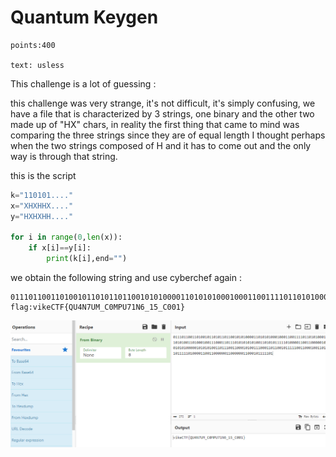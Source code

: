# Quantum Keygen

```
points:400

text: usless
```

This challenge is a lot of guessing :

this challenge was very strange, it's not difficult, it's simply confusing, we have a file that is characterized by 3 strings, one binary and the other two made up of "HX" chars, in reality the first thing that came to mind was comparing the three strings since they are of equal length I thought perhaps when the two strings composed of H and it has to come out and the only way is through that string.

this is the script

```python
k="110101...."
x="XHXHHX...."
y="HXHXHH...."

for i in range(0,len(x)):
    if x[i]==y[i]:
        print(k[i],end="")
```

we obtain the following string and use cyberchef again :

```
01110110011010010110101101100101010000110101010001000110011110110101000101010101001101000100111000110111010101010100110101011111010000110011000001001101010100000101010100110111001100010100111000110110010111110011000100110101010111110100001100110000001100000011000101111101
flag:vikeCTF{QU4N7UM_C0MPU71N6_15_C001}
```

![Alt text](./image-6.png)

